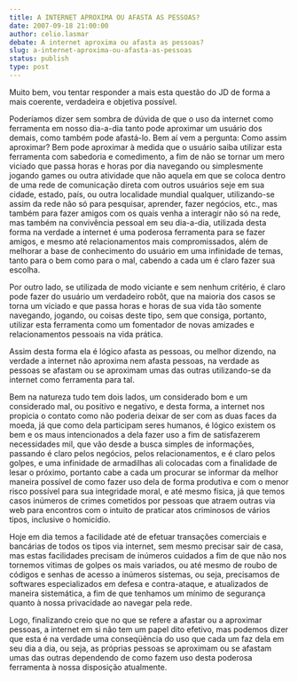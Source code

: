 ```yaml
---
title: A INTERNET APROXIMA OU AFASTA AS PESSOAS?
date: 2007-09-18 21:00:00
author: celio.lasmar
debate: A internet aproxima ou afasta as pessoas?
slug: a-internet-aproxima-ou-afasta-as-pessoas
status: publish 
type: post
---
```


Muito bem, vou tentar responder a mais esta questão do JD de forma a mais coerente, verdadeira e objetiva possível.  

Poderíamos dizer sem sombra de dúvida de que o uso da internet como ferramenta em nosso dia-a-dia tanto pode aproximar um usuário dos demais, como também pode afastá-lo. Bem aí vem a pergunta: Como assim aproximar? Bem pode aproximar à medida que o usuário saiba utilizar esta ferramenta com sabedoria e comedimento, a fim de não se tornar um mero viciado que passa horas e horas por dia navegando ou simplesmente jogando games ou outra atividade que não aquela em que se coloca dentro de uma rede de comunicação direta com outros usuários seje em sua cidade, estado, país, ou outra localidade mundial qualquer, utilizando-se assim da rede não só para pesquisar, aprender, fazer negócios, etc., mas também para fazer amigos com os quais venha a interagir não só na rede, mas também na convivência pessoal em seu dia-a-dia, utilizada desta forma na verdade a internet é uma poderosa ferramenta para se fazer amigos, e mesmo até relacionamentos mais compromissados, além de melhorar a base de conhecimento do usuário em uma infinidade de temas, tanto para o bem como para o mal, cabendo a cada um é claro fazer sua escolha.  

Por outro lado, se utilizada de modo viciante e sem nenhum critério, é claro pode fazer do usuário um verdadeiro robôt, que na maioria dos casos se torna um viciado e que passa horas e horas de sua vida tão somente navegando, jogando, ou coisas deste tipo, sem que consiga, portanto, utilizar esta ferramenta como um fomentador de novas amizades e relacionamentos pessoais na vida prática.  

Assim desta forma ela é lógico afasta as pessoas, ou melhor dizendo, na verdade a internet não aproxima nem afasta pessoas, na verdade as pessoas se afastam ou se aproximam umas das outras utilizando-se da internet como ferramenta para tal.  

Bem na natureza tudo tem dois lados, um considerado bom e um considerado mal, ou positivo e negativo, e desta forma, a internet nos propicia o contato como não poderia deixar de ser com as duas faces da moeda, já que como dela participam seres humanos, é lógico existem os bem e os maus intencionados a dela fazer uso a fim de satisfazerem necessidades mil, que vão desde a busca simples de informações, passando é claro pelos negócios, pelos relacionamentos, e é claro pelos golpes, e uma infinidade de armadilhas ali colocadas com a finalidade de lesar o próximo, portanto cabe a cada um procurar se informar da melhor maneira possível de como fazer uso dela de forma produtiva e com o menor risco possível para sua integridade moral, e até mesmo física, já que temos casos inúmeros de crimes cometidos por pessoas que atraem outras via web para encontros com o intuito de praticar atos criminosos de vários tipos, inclusive o homicídio.  

Hoje em dia temos a facilidade até de efetuar transações comerciais e bancárias de todos os tipos via internet, sem mesmo precisar sair de casa, mas estas facilidades precisam de inúmeros cuidados a fim de que não nos tornemos vitimas de golpes os mais variados, ou até mesmo de roubo de códigos e senhas de acesso a inúmeros sistemas, ou seja, precisamos de softwares especializados em defesa e contra-ataque, e atualizados de maneira sistemática, a fim de que tenhamos um mínimo de segurança quanto à nossa privacidade ao navegar pela rede.  

Logo, finalizando creio que no que se refere a afastar ou a aproximar pessoas, a internet em si não tem um papel dito efetivo, mas podemos dizer que esta é na verdade uma conseqüência do uso que cada um faz dela em seu dia a dia, ou seja, as próprias pessoas se aproximam ou se afastam umas das outras dependendo de como fazem uso desta poderosa ferramenta à nossa disposição atualmente.
